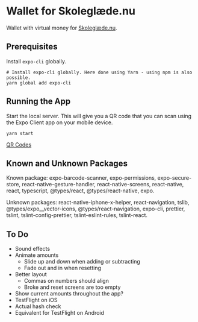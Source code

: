 # Wallet for Skoleglæde.nu

Wallet with virtual money for [Skoleglæde.nu](https://skoleglæde.nu/).

## Prerequisites

Install `expo-cli` globally.

    # Install expo-cli globally. Here done using Yarn - using npm is also possible.
    yarn global add expo-cli

## Running the App

Start the local server. This will give you a QR code that you can scan using the Expo Client app on your mobile device.

    yarn start

[QR Codes](qr-codes.pdf)

## Known and Unknown Packages

Known package: expo-barcode-scanner, expo-permissions, expo-secure-store, react-native-gesture-handler, react-native-screens, react-native, react, typescript, @types/react, @types/react-native, expo.

Unknown packages: react-native-iphone-x-helper, react-navigation, tslib, @types/expo\_\_vector-icons, @types/react-navigation, expo-cli, prettier, tslint, tslint-config-prettier, tslint-eslint-rules, tslint-react.

## To Do

- Sound effects
- Animate amounts
  - Slide up and down when adding or subtracting
  - Fade out and in when resetting
- Better layout
  - Commas on numbers should align
  - Broke and reset screens are too empty
- Show current amounts throughout the app?
- TestFlight on iOS
- Actual hash check
- Equivalent for TestFlight on Android
